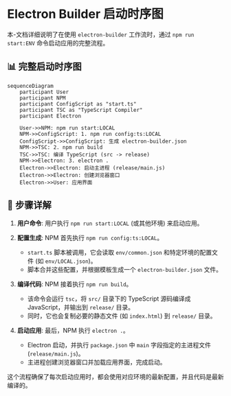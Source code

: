 # Electron Builder 启动时序图

本-文档详细说明了在使用 `electron-builder` 工作流时，通过 `npm run start:ENV` 命令启动应用的完整流程。

## 📊 完整启动时序图

```mermaid
sequenceDiagram
    participant User
    participant NPM
    participant ConfigScript as "start.ts"
    participant TSC as "TypeScript Compiler"
    participant Electron

    User->>NPM: npm run start:LOCAL
    NPM->>ConfigScript: 1. npm run config:ts:LOCAL
    ConfigScript->>ConfigScript: 生成 electron-builder.json
    NPM->>TSC: 2. npm run build
    TSC->>TSC: 编译 TypeScript (src -> release)
    NPM->>Electron: 3. electron .
    Electron->>Electron: 启动主进程 (release/main.js)
    Electron->>Electron: 创建浏览器窗口
    Electron->>User: 应用界面
```

## 📝 步骤详解

1.  **用户命令**: 用户执行 `npm run start:LOCAL` (或其他环境) 来启动应用。

2.  **配置生成**: NPM 首先执行 `npm run config:ts:LOCAL`。
    *   `start.ts` 脚本被调用，它会读取 `env/common.json` 和特定环境的配置文件 (如 `env/LOCAL.json`)。
    *   脚本合并这些配置，并根据模板生成一个 `electron-builder.json` 文件。

3.  **编译代码**: NPM 接着执行 `npm run build`。
    *   该命令会运行 `tsc`，将 `src/` 目录下的 TypeScript 源码编译成 JavaScript，并输出到 `release/` 目录。
    *   同时，它也会复制必要的静态文件 (如 `index.html`) 到 `release/` 目录。

4.  **启动应用**: 最后，NPM 执行 `electron .`。
    *   Electron 启动，并执行 `package.json` 中 `main` 字段指定的主进程文件 (`release/main.js`)。
    *   主进程创建浏览器窗口并加载应用界面，完成启动。

这个流程确保了每次启动应用时，都会使用对应环境的最新配置，并且代码是最新编译的。

